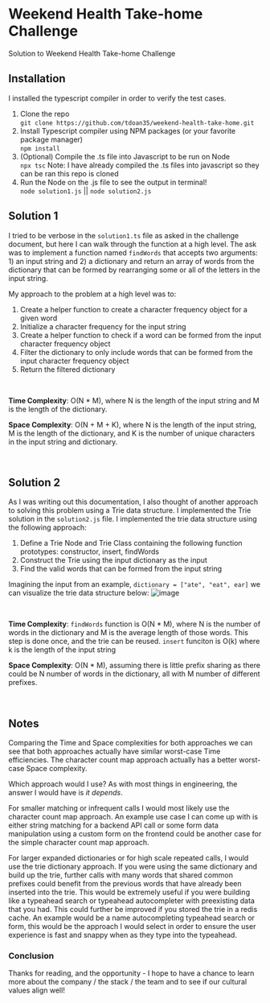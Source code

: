 # Weekend Health Take-home Challenge
Solution to Weekend Health Take-home Challenge

## Installation

I installed the typescript compiler in order to verify the test cases.

1. Clone the repo <br/>
   `git clone https://github.com/tdoan35/weekend-health-take-home.git`
2. Install Typescript compiler using NPM packages (or your favorite package manager)<br/>
   `npm install`
3. (Optional) Compile the .ts file into Javascript to be run on Node<br/>
   `npx tsc`
   Note: I have already compiled the .ts files into javascript so they can be ran this repo is cloned
5. Run the Node on the .js file to see the output in terminal!<br/>
   `node solution1.js` || `node solution2.js`

## Solution 1

I tried to be verbose in the `solution1.ts` file as asked in the challenge document, but here I can walk through the function at a high level. The ask was to implement a function named `findWords` that accepts two arguments: 1) an input string and 2) a dictionary and return an array of words from the dictionary that can be formed by rearranging some or all of the letters in the input string. 

My approach to the problem at a high level was to: 
1. Create a helper function to create a character frequency object for a given word
2. Initialize a character frequency for the input string
3. Create a helper function to check if a word can be formed from the input character frequency object
4. Filter the dictionary to only include words that can be formed from the input character frequency object
5. Return the filtered dictionary
   
<br/>

**Time Complexity**: O(N * M), where N is the length of the input string and M is the length of the dictionary.

**Space Complexity**: O(N + M + K), where N is the length of the input string, M is the length of the dictionary, and K is the number of unique characters in the input string and dictionary.

<br/>

## Solution 2

As I was writing out this documentation, I also thought of another approach to solving this problem using a Trie data structure. I implemented the Trie solution in the `solution2.js` file. I implemented the trie data structure using the following approach:

1. Define a Trie Node and Trie Class containing the following function prototypes: constructor, insert, findWords
2. Construct the Trie using the input dictionary as the input
3. Find the valid words that can be formed from the input string

Imagining the input from an example, `dictionary = ["ate", "eat", ear]` we can visualize the trie data structure below:
![image](https://github.com/tdoan35/weekend-health-take-home/assets/8644260/ada5ea9b-6d42-40c4-bc01-24c88badc278)

<br/>

**Time Complexity**: `findWords` function is O(N * M), where N is the number of words in the dictionary and M is the average length of those words. This step is done once, and the trie can be reused. `insert` funciton is O(k) where k is the length of the input string

**Space Complexity**: O(N * M), assuming there is little prefix sharing as there could be N number of words in the dictionary, all with M number of different prefixes. 

<br/>

## Notes

Comparing the Time and Space complexities for both approaches we can see that both approaches actually have similar worst-case Time efficiencies. The character count map approach actually has a better worst-case Space complexity. 

Which approach would I use? As with most things in engineering, the answer I would have is *it depends*. 

For smaller matching or infrequent calls I would most likely use the character count map approach. An example use case I can come up with is either string matching for a backend API call or some form data manipulation using a custom form on the frontend could be another case for the simple character count map approach.

For larger expanded dictionaries or for high scale repeated calls, I would use the trie dictionary approach. If you were using the same dictionary and build up the trie, further calls with many words that shared common prefixes could benefit from the previous words that have already been inserted into the trie. This would be extremely useful if you were building like a typeahead search or typeahead autocompleter with preexisting data that you had. This could further be improved if you stored the trie in a redis cache. An example would be a name autocompleting typeahead search or form, this would be the approach I would select in order to ensure the user experience is fast and snappy when as they type into the typeahead.

### Conclusion

Thanks for reading, and the opportunity - I hope to have a chance to learn more about the company / the stack / the team and to see if our cultural values align well!


